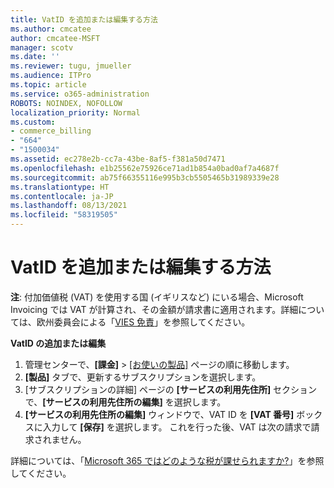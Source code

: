```yaml
---
title: VatID を追加または編集する方法
ms.author: cmcatee
author: cmcatee-MSFT
manager: scotv
ms.date: ''
ms.reviewer: tugu, jmueller
ms.audience: ITPro
ms.topic: article
ms.service: o365-administration
ROBOTS: NOINDEX, NOFOLLOW
localization_priority: Normal
ms.custom:
- commerce_billing
- "664"
- "1500034"
ms.assetid: ec278e2b-cc7a-43be-8af5-f381a50d7471
ms.openlocfilehash: e1b25562e75926ce71ad1b854a0bad0af7a4687f
ms.sourcegitcommit: ab75f66355116e995b3cb5505465b31989339e28
ms.translationtype: HT
ms.contentlocale: ja-JP
ms.lasthandoff: 08/13/2021
ms.locfileid: "58319505"
---
```

# <a name="how-to-add-or-edit-a-vatid"></a>VatID を追加または編集する方法

**注**: 付加価値税 (VAT) を使用する国 (イギリスなど) にいる場合、Microsoft Invoicing では VAT が計算され、その金額が請求書に適用されます。詳細については、欧州委員会による「[VIES 免責](https://go.microsoft.com/fwlink/p/?LinkID=841741)」を参照してください。

**VatID の追加または編集**

1. 管理センターで、**[課金]** \> [[お使いの製品]](https://go.microsoft.com/fwlink/p/?linkid=842054) ページの順に移動します。
2. **[製品]** タブで、更新するサブスクリプションを選択します。
3. [サブスクリプションの詳細] ページの **[サービスの利用先住所]** セクションで、**[サービスの利用先住所の編集]** を選択します。
4. **[サービスの利用先住所の編集]** ウィンドウで、VAT ID を **[VAT 番号]** ボックスに入力して **[保存]** を選択します。 これを行った後、VAT は次の請求で請求されません。

詳細については、「[Microsoft 365 ではどのような税が課せられますか?](https://docs.microsoft.com/microsoft-365/commerce/billing-and-payments/tax-information#what-tax-will-i-be-charged)」を参照してください。